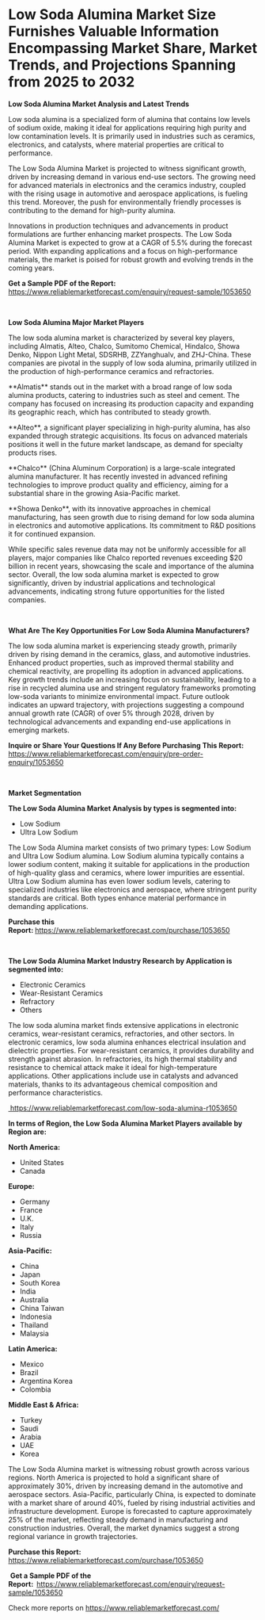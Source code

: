 <p><h1>Low Soda Alumina Market Size Furnishes Valuable Information Encompassing Market Share, Market Trends, and Projections Spanning from 2025 to 2032</h1></p><p><strong>Low Soda Alumina Market Analysis and Latest Trends</strong></p>
<p><p>Low soda alumina is a specialized form of alumina that contains low levels of sodium oxide, making it ideal for applications requiring high purity and low contamination levels. It is primarily used in industries such as ceramics, electronics, and catalysts, where material properties are critical to performance. </p><p>The Low Soda Alumina Market is projected to witness significant growth, driven by increasing demand in various end-use sectors. The growing need for advanced materials in electronics and the ceramics industry, coupled with the rising usage in automotive and aerospace applications, is fueling this trend. Moreover, the push for environmentally friendly processes is contributing to the demand for high-purity alumina. </p><p>Innovations in production techniques and advancements in product formulations are further enhancing market prospects. The Low Soda Alumina Market is expected to grow at a CAGR of 5.5% during the forecast period. With expanding applications and a focus on high-performance materials, the market is poised for robust growth and evolving trends in the coming years.</p></p>
<p><strong>Get a Sample PDF of the Report:&nbsp;</strong> <a href="https://www.reliablemarketforecast.com/enquiry/request-sample/1053650?utm_campaign=2273&utm_medium=2&utm_source=Github&utm_content=ia&utm_term=30012025&utm_id=low-soda-alumina">https://www.reliablemarketforecast.com/enquiry/request-sample/1053650</a></p>
<p>&nbsp;</p>
<p><strong>Low Soda Alumina Major Market Players</strong></p>
<p><p>The low soda alumina market is characterized by several key players, including Almatis, Alteo, Chalco, Sumitomo Chemical, Hindalco, Showa Denko, Nippon Light Metal, SDSRHB, ZZYanghualv, and ZHJ-China. These companies are pivotal in the supply of low soda alumina, primarily utilized in the production of high-performance ceramics and refractories.</p><p>**Almatis** stands out in the market with a broad range of low soda alumina products, catering to industries such as steel and cement. The company has focused on increasing its production capacity and expanding its geographic reach, which has contributed to steady growth.</p><p>**Alteo**, a significant player specializing in high-purity alumina, has also expanded through strategic acquisitions. Its focus on advanced materials positions it well in the future market landscape, as demand for specialty products rises.</p><p>**Chalco** (China Aluminum Corporation) is a large-scale integrated alumina manufacturer. It has recently invested in advanced refining technologies to improve product quality and efficiency, aiming for a substantial share in the growing Asia-Pacific market.</p><p>**Showa Denko**, with its innovative approaches in chemical manufacturing, has seen growth due to rising demand for low soda alumina in electronics and automotive applications. Its commitment to R&D positions it for continued expansion.</p><p>While specific sales revenue data may not be uniformly accessible for all players, major companies like Chalco reported revenues exceeding $20 billion in recent years, showcasing the scale and importance of the alumina sector. Overall, the low soda alumina market is expected to grow significantly, driven by industrial applications and technological advancements, indicating strong future opportunities for the listed companies.</p></p>
<p>&nbsp;</p>
<p><strong>What Are The Key Opportunities For Low Soda Alumina Manufacturers?</strong></p>
<p><p>The low soda alumina market is experiencing steady growth, primarily driven by rising demand in the ceramics, glass, and automotive industries. Enhanced product properties, such as improved thermal stability and chemical reactivity, are propelling its adoption in advanced applications. Key growth trends include an increasing focus on sustainability, leading to a rise in recycled alumina use and stringent regulatory frameworks promoting low-soda variants to minimize environmental impact. Future outlook indicates an upward trajectory, with projections suggesting a compound annual growth rate (CAGR) of over 5% through 2028, driven by technological advancements and expanding end-use applications in emerging markets.</p></p>
<p><strong>Inquire or Share Your Questions If Any Before Purchasing This Report:</strong> <a href="https://www.reliablemarketforecast.com/enquiry/pre-order-enquiry/1053650?utm_campaign=2273&utm_medium=2&utm_source=Github&utm_content=ia&utm_term=30012025&utm_id=low-soda-alumina">https://www.reliablemarketforecast.com/enquiry/pre-order-enquiry/1053650</a></p>
<p>&nbsp;</p>
<p><strong>Market Segmentation</strong></p>
<p><strong>The Low Soda Alumina Market Analysis by types is segmented into:</strong></p>
<p><ul><li>Low Sodium</li><li>Ultra Low Sodium</li></ul></p>
<p><p>The Low Soda Alumina market consists of two primary types: Low Sodium and Ultra Low Sodium alumina. Low Sodium alumina typically contains a lower sodium content, making it suitable for applications in the production of high-quality glass and ceramics, where lower impurities are essential. Ultra Low Sodium alumina has even lower sodium levels, catering to specialized industries like electronics and aerospace, where stringent purity standards are critical. Both types enhance material performance in demanding applications.</p></p>
<p><strong>Purchase this Report:&nbsp;</strong><a href="https://www.reliablemarketforecast.com/purchase/1053650?utm_campaign=2273&utm_medium=2&utm_source=Github&utm_content=ia&utm_term=30012025&utm_id=low-soda-alumina">https://www.reliablemarketforecast.com/purchase/1053650</a></p>
<p>&nbsp;</p>
<p><strong>The Low Soda Alumina Market Industry Research by Application is segmented into:</strong></p>
<p><ul><li>Electronic Ceramics</li><li>Wear-Resistant Ceramics</li><li>Refractory</li><li>Others</li></ul></p>
<p><p>The low soda alumina market finds extensive applications in electronic ceramics, wear-resistant ceramics, refractories, and other sectors. In electronic ceramics, low soda alumina enhances electrical insulation and dielectric properties. For wear-resistant ceramics, it provides durability and strength against abrasion. In refractories, its high thermal stability and resistance to chemical attack make it ideal for high-temperature applications. Other applications include use in catalysts and advanced materials, thanks to its advantageous chemical composition and performance characteristics.</p></p>
<p><a href="https://www.reliablemarketforecast.com/low-soda-alumina-r1053650?utm_campaign=2273&utm_medium=2&utm_source=Github&utm_content=ia&utm_term=30012025&utm_id=low-soda-alumina">&nbsp;https://www.reliablemarketforecast.com/low-soda-alumina-r1053650</a></p>
<p><strong>In terms of Region, the Low Soda Alumina Market Players available by Region are:</strong></p>
<p>
    <p> <strong> North America: </strong>
        <ul>
            <li>United States</li>
            <li>Canada</li>
        </ul>
        </p> 
    <p> <strong> Europe: </strong>
        <ul>
            <li>Germany</li>
            <li>France</li>
            <li>U.K.</li>
            <li>Italy</li>
            <li>Russia</li>
        </ul>
        </p> 
    <p> <strong> Asia-Pacific: </strong>
        <ul>
            <li>China</li>
            <li>Japan</li>
            <li>South Korea</li>
            <li>India</li>
            <li>Australia</li>
            <li>China Taiwan</li>
            <li>Indonesia</li>
            <li>Thailand</li>
            <li>Malaysia</li>
        </ul>
        </p> 
    <p> <strong> Latin America: </strong>
        <ul>
            <li>Mexico</li>
            <li>Brazil</li>
            <li>Argentina Korea</li>
            <li>Colombia</li>
        </ul>
        </p> 
    <p> <strong> Middle East & Africa: </strong>
        <ul>
            <li>Turkey</li>
            <li>Saudi</li>
            <li>Arabia</li>
            <li>UAE</li>
            <li>Korea</li>
        </ul>
    </p>
    </p>
<p><p>The Low Soda Alumina market is witnessing robust growth across various regions. North America is projected to hold a significant share of approximately 30%, driven by increasing demand in the automotive and aerospace sectors. Asia-Pacific, particularly China, is expected to dominate with a market share of around 40%, fueled by rising industrial activities and infrastructure development. Europe is forecasted to capture approximately 25% of the market, reflecting steady demand in manufacturing and construction industries. Overall, the market dynamics suggest a strong regional variance in growth trajectories.</p></p>
<p><strong>Purchase this Report: </strong><a href="https://www.reliablemarketforecast.com/purchase/1053650?utm_campaign=2273&utm_medium=2&utm_source=Github&utm_content=ia&utm_term=30012025&utm_id=low-soda-alumina">https://www.reliablemarketforecast.com/purchase/1053650</a></p>
<p>&nbsp;<strong>Get a Sample PDF of the Report:&nbsp;&nbsp;</strong><a href="https://www.reliablemarketforecast.com/enquiry/request-sample/1053650?utm_campaign=2273&utm_medium=2&utm_source=Github&utm_content=ia&utm_term=30012025&utm_id=low-soda-alumina">https://www.reliablemarketforecast.com/enquiry/request-sample/1053650</a></p>
<p><strong></strong></p>
<p>Check more reports on <a href="https://www.reliablemarketforecast.com/?utm_campaign=2273&utm_medium=2&utm_source=Github&utm_content=ia&utm_term=30012025&utm_id=low-soda-alumina">https://www.reliablemarketforecast.com/</a></p>